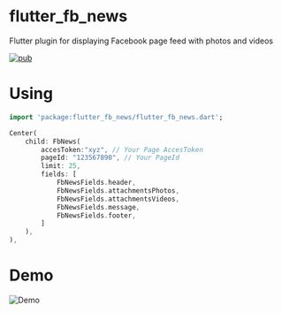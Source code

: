 # flutter_fb_news

Flutter plugin for displaying Facebook page feed with photos and videos

[![pub](https://img.shields.io/pub/v/flutter_fb_news.svg)](https://pub.dev/packages/flutter_fb_news)


# Using
```dart
import 'package:flutter_fb_news/flutter_fb_news.dart';

Center(
    child: FbNews(
        accesToken:"xyz", // Your Page AccesToken
        pageId: "123567890", // Your PageId
        limit: 25,
        fields: [
            FbNewsFields.header,
            FbNewsFields.attachmentsPhotos,
            FbNewsFields.attachmentsVideos,
            FbNewsFields.message,
            FbNewsFields.footer,
        ]
    ),
),
```
# Demo
![Demo](https://raw.githubusercontent.com/cedteg/flutter_fb_news/main/demo/flutter_fb_news-demo1.png)